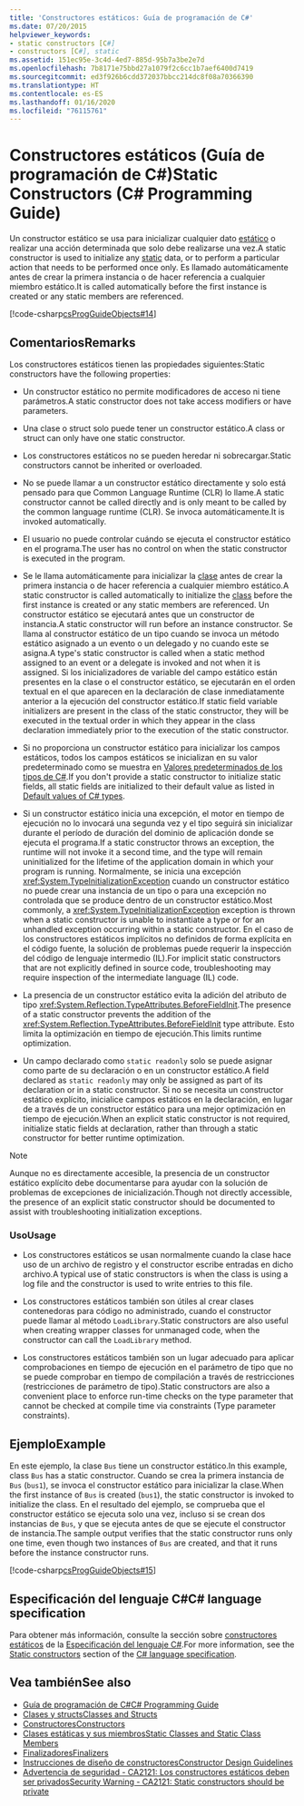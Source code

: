 ```yaml
---
title: 'Constructores estáticos: Guía de programación de C#'
ms.date: 07/20/2015
helpviewer_keywords:
- static constructors [C#]
- constructors [C#], static
ms.assetid: 151ec95e-3c4d-4ed7-885d-95b7a3be2e7d
ms.openlocfilehash: 7b8171e75bbd27a1079f2c6cc1b7aef6400d7419
ms.sourcegitcommit: ed3f926b6cdd372037bbcc214dc8f08a70366390
ms.translationtype: HT
ms.contentlocale: es-ES
ms.lasthandoff: 01/16/2020
ms.locfileid: "76115761"
---
```

# <a name="static-constructors-c-programming-guide"></a><span data-ttu-id="ed549-102">Constructores estáticos (Guía de programación de C#)</span><span class="sxs-lookup"><span data-stu-id="ed549-102">Static Constructors (C# Programming Guide)</span></span>
<span data-ttu-id="ed549-103">Un constructor estático se usa para inicializar cualquier dato [estático](../../language-reference/keywords/static.md) o realizar una acción determinada que solo debe realizarse una vez.</span><span class="sxs-lookup"><span data-stu-id="ed549-103">A static constructor is used to initialize any [static](../../language-reference/keywords/static.md) data, or to perform a particular action that needs to be performed once only.</span></span> <span data-ttu-id="ed549-104">Es llamado automáticamente antes de crear la primera instancia o de hacer referencia a cualquier miembro estático.</span><span class="sxs-lookup"><span data-stu-id="ed549-104">It is called automatically before the first instance is created or any static members are referenced.</span></span>  
  
 [!code-csharp[csProgGuideObjects#14](~/samples/snippets/csharp/VS_Snippets_VBCSharp/csProgGuideObjects/CS/Objects.cs#14)]  
 
## <a name="remarks"></a><span data-ttu-id="ed549-105">Comentarios</span><span class="sxs-lookup"><span data-stu-id="ed549-105">Remarks</span></span>
<span data-ttu-id="ed549-106">Los constructores estáticos tienen las propiedades siguientes:</span><span class="sxs-lookup"><span data-stu-id="ed549-106">Static constructors have the following properties:</span></span>  
  
- <span data-ttu-id="ed549-107">Un constructor estático no permite modificadores de acceso ni tiene parámetros.</span><span class="sxs-lookup"><span data-stu-id="ed549-107">A static constructor does not take access modifiers or have parameters.</span></span>  

- <span data-ttu-id="ed549-108">Una clase o struct solo puede tener un constructor estático.</span><span class="sxs-lookup"><span data-stu-id="ed549-108">A class or struct can only have one static constructor.</span></span>

- <span data-ttu-id="ed549-109">Los constructores estáticos no se pueden heredar ni sobrecargar.</span><span class="sxs-lookup"><span data-stu-id="ed549-109">Static constructors cannot be inherited or overloaded.</span></span>

- <span data-ttu-id="ed549-110">No se puede llamar a un constructor estático directamente y solo está pensado para que Common Language Runtime (CLR) lo llame.</span><span class="sxs-lookup"><span data-stu-id="ed549-110">A static constructor cannot be called directly and is only meant to be called by the common language runtime (CLR).</span></span> <span data-ttu-id="ed549-111">Se invoca automáticamente.</span><span class="sxs-lookup"><span data-stu-id="ed549-111">It is invoked automatically.</span></span>

- <span data-ttu-id="ed549-112">El usuario no puede controlar cuándo se ejecuta el constructor estático en el programa.</span><span class="sxs-lookup"><span data-stu-id="ed549-112">The user has no control on when the static constructor is executed in the program.</span></span>
  
- <span data-ttu-id="ed549-113">Se le llama automáticamente para inicializar la [clase](../../language-reference/keywords/class.md) antes de crear la primera instancia o de hacer referencia a cualquier miembro estático.</span><span class="sxs-lookup"><span data-stu-id="ed549-113">A static constructor is called automatically to initialize the [class](../../language-reference/keywords/class.md) before the first instance is created or any static members are referenced.</span></span> <span data-ttu-id="ed549-114">Un constructor estático se ejecutará antes que un constructor de instancia.</span><span class="sxs-lookup"><span data-stu-id="ed549-114">A static constructor will run before an instance constructor.</span></span> <span data-ttu-id="ed549-115">Se llama al constructor estático de un tipo cuando se invoca un método estático asignado a un evento o un delegado y no cuando este se asigna.</span><span class="sxs-lookup"><span data-stu-id="ed549-115">A type's static constructor is called when a static method assigned to an event or a delegate is invoked and not when it is assigned.</span></span> <span data-ttu-id="ed549-116">Si los inicializadores de variable del campo estático están presentes en la clase o el constructor estático, se ejecutarán en el orden textual en el que aparecen en la declaración de clase inmediatamente anterior a la ejecución del constructor estático.</span><span class="sxs-lookup"><span data-stu-id="ed549-116">If static field variable initializers are present in the class of the static constructor, they will be executed in the textual order in which they appear in the class declaration immediately prior to the execution of the static constructor.</span></span>

- <span data-ttu-id="ed549-117">Si no proporciona un constructor estático para inicializar los campos estáticos, todos los campos estáticos se inicializan en su valor predeterminado como se muestra en [Valores predeterminados de los tipos de C#](../../language-reference/builtin-types/default-values.md).</span><span class="sxs-lookup"><span data-stu-id="ed549-117">If you don't provide a static constructor to initialize static fields, all static fields are initialized to their default value as listed in [Default values of C# types](../../language-reference/builtin-types/default-values.md).</span></span>
  
- <span data-ttu-id="ed549-118">Si un constructor estático inicia una excepción, el motor en tiempo de ejecución no lo invocará una segunda vez y el tipo seguirá sin inicializar durante el período de duración del dominio de aplicación donde se ejecuta el programa.</span><span class="sxs-lookup"><span data-stu-id="ed549-118">If a static constructor throws an exception, the runtime will not invoke it a second time, and the type will remain uninitialized for the lifetime of the application domain in which your program is running.</span></span> <span data-ttu-id="ed549-119">Normalmente, se inicia una excepción <xref:System.TypeInitializationException> cuando un constructor estático no puede crear una instancia de un tipo o para una excepción no controlada que se produce dentro de un constructor estático.</span><span class="sxs-lookup"><span data-stu-id="ed549-119">Most commonly, a <xref:System.TypeInitializationException> exception is thrown when a static constructor is unable to instantiate a type or for an unhandled exception occurring within a static constructor.</span></span> <span data-ttu-id="ed549-120">En el caso de los constructores estáticos implícitos no definidos de forma explícita en el código fuente, la solución de problemas puede requerir la inspección del código de lenguaje intermedio (IL).</span><span class="sxs-lookup"><span data-stu-id="ed549-120">For implicit static constructors that are not explicitly defined in source code, troubleshooting may require inspection of the intermediate language (IL) code.</span></span>

- <span data-ttu-id="ed549-121">La presencia de un constructor estático evita la adición del atributo de tipo <xref:System.Reflection.TypeAttributes.BeforeFieldInit>.</span><span class="sxs-lookup"><span data-stu-id="ed549-121">The presence of a static constructor prevents the addition of the <xref:System.Reflection.TypeAttributes.BeforeFieldInit> type attribute.</span></span> <span data-ttu-id="ed549-122">Esto limita la optimización en tiempo de ejecución.</span><span class="sxs-lookup"><span data-stu-id="ed549-122">This limits runtime optimization.</span></span>

- <span data-ttu-id="ed549-123">Un campo declarado como `static readonly` solo se puede asignar como parte de su declaración o en un constructor estático.</span><span class="sxs-lookup"><span data-stu-id="ed549-123">A field declared as `static readonly` may only be assigned as part of its declaration or in a static constructor.</span></span> <span data-ttu-id="ed549-124">Si no se necesita un constructor estático explícito, inicialice campos estáticos en la declaración, en lugar de a través de un constructor estático para una mejor optimización en tiempo de ejecución.</span><span class="sxs-lookup"><span data-stu-id="ed549-124">When an explicit static constructor is not required, initialize static fields at declaration, rather than through a static constructor for better runtime optimization.</span></span>

> [!Note]
> <span data-ttu-id="ed549-125">Aunque no es directamente accesible, la presencia de un constructor estático explícito debe documentarse para ayudar con la solución de problemas de excepciones de inicialización.</span><span class="sxs-lookup"><span data-stu-id="ed549-125">Though not directly accessible, the presence of an explicit static constructor should be documented to assist with troubleshooting initialization exceptions.</span></span>

### <a name="usage"></a><span data-ttu-id="ed549-126">Uso</span><span class="sxs-lookup"><span data-stu-id="ed549-126">Usage</span></span>

- <span data-ttu-id="ed549-127">Los constructores estáticos se usan normalmente cuando la clase hace uso de un archivo de registro y el constructor escribe entradas en dicho archivo.</span><span class="sxs-lookup"><span data-stu-id="ed549-127">A typical use of static constructors is when the class is using a log file and the constructor is used to write entries to this file.</span></span>  
- <span data-ttu-id="ed549-128">Los constructores estáticos también son útiles al crear clases contenedoras para código no administrado, cuando el constructor puede llamar al método `LoadLibrary`.</span><span class="sxs-lookup"><span data-stu-id="ed549-128">Static constructors are also useful when creating wrapper classes for unmanaged code, when the constructor can call the `LoadLibrary` method.</span></span>  

- <span data-ttu-id="ed549-129">Los constructores estáticos también son un lugar adecuado para aplicar comprobaciones en tiempo de ejecución en el parámetro de tipo que no se puede comprobar en tiempo de compilación a través de restricciones (restricciones de parámetro de tipo).</span><span class="sxs-lookup"><span data-stu-id="ed549-129">Static constructors are also a convenient place to enforce run-time checks on the type parameter that cannot be checked at compile time via constraints (Type parameter constraints).</span></span>

## <a name="example"></a><span data-ttu-id="ed549-130">Ejemplo</span><span class="sxs-lookup"><span data-stu-id="ed549-130">Example</span></span>
 <span data-ttu-id="ed549-131">En este ejemplo, la clase `Bus` tiene un constructor estático.</span><span class="sxs-lookup"><span data-stu-id="ed549-131">In this example, class `Bus` has a static constructor.</span></span> <span data-ttu-id="ed549-132">Cuando se crea la primera instancia de `Bus` (`bus1`), se invoca el constructor estático para inicializar la clase.</span><span class="sxs-lookup"><span data-stu-id="ed549-132">When the first instance of `Bus` is created (`bus1`), the static constructor is invoked to initialize the class.</span></span> <span data-ttu-id="ed549-133">En el resultado del ejemplo, se comprueba que el constructor estático se ejecuta solo una vez, incluso si se crean dos instancias de `Bus`, y que se ejecuta antes de que se ejecute el constructor de instancia.</span><span class="sxs-lookup"><span data-stu-id="ed549-133">The sample output verifies that the static constructor runs only one time, even though two instances of `Bus` are created, and that it runs before the instance constructor runs.</span></span>  
  
 [!code-csharp[csProgGuideObjects#15](~/samples/snippets/csharp/VS_Snippets_VBCSharp/csProgGuideObjects/CS/Objects.cs#15)]
 
## <a name="c-language-specification"></a><span data-ttu-id="ed549-134">Especificación del lenguaje C#</span><span class="sxs-lookup"><span data-stu-id="ed549-134">C# language specification</span></span>
<span data-ttu-id="ed549-135">Para obtener más información, consulte la sección sobre [constructores estáticos](~/_csharplang/spec/classes.md#static-constructors) de la [Especificación del lenguaje C#](~/_csharplang/spec/introduction.md).</span><span class="sxs-lookup"><span data-stu-id="ed549-135">For more information, see the [Static constructors](~/_csharplang/spec/classes.md#static-constructors) section of the [C# language specification](~/_csharplang/spec/introduction.md).</span></span>
  
## <a name="see-also"></a><span data-ttu-id="ed549-136">Vea también</span><span class="sxs-lookup"><span data-stu-id="ed549-136">See also</span></span>

- [<span data-ttu-id="ed549-137">Guía de programación de C#</span><span class="sxs-lookup"><span data-stu-id="ed549-137">C# Programming Guide</span></span>](../index.md)
- [<span data-ttu-id="ed549-138">Clases y structs</span><span class="sxs-lookup"><span data-stu-id="ed549-138">Classes and Structs</span></span>](./index.md)
- [<span data-ttu-id="ed549-139">Constructores</span><span class="sxs-lookup"><span data-stu-id="ed549-139">Constructors</span></span>](./constructors.md)
- [<span data-ttu-id="ed549-140">Clases estáticas y sus miembros</span><span class="sxs-lookup"><span data-stu-id="ed549-140">Static Classes and Static Class Members</span></span>](./static-classes-and-static-class-members.md)
- [<span data-ttu-id="ed549-141">Finalizadores</span><span class="sxs-lookup"><span data-stu-id="ed549-141">Finalizers</span></span>](./destructors.md)
- [<span data-ttu-id="ed549-142">Instrucciones de diseño de constructores</span><span class="sxs-lookup"><span data-stu-id="ed549-142">Constructor Design Guidelines</span></span>](../../../standard/design-guidelines/constructor.md#type-constructor-guidelines)
- [<span data-ttu-id="ed549-143">Advertencia de seguridad - CA2121: Los constructores estáticos deben ser privados</span><span class="sxs-lookup"><span data-stu-id="ed549-143">Security Warning - CA2121: Static constructors should be private</span></span>](https://docs.microsoft.com/visualstudio/code-quality/ca2121-static-constructors-should-be-private)
